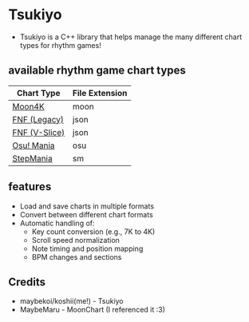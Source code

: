 # Tsukiyo

* Tsukiyo is a C++ library that helps manage the many different chart types for rhythm games!

## available rhythm game chart types
| Chart Type               | File Extension       |
|----------------------|----------------------|
| [Moon4K](https://github.com/Moon4K-Dev/Moon4K-HE)    | moon |
| [FNF (Legacy)](https://github.com/FunkinCrew/Funkin/tree/v0.2.7.1)    | json |
| [FNF (V-Slice)](https://github.com/FunkinCrew/Funkin)                 | json |
| [Osu! Mania](https://osu.ppy.sh/)                                     | osu |
| [StepMania](https://www.stepmania.com/)                               | sm |

## features

* Load and save charts in multiple formats
* Convert between different chart formats
* Automatic handling of:
  * Key count conversion (e.g., 7K to 4K)
  * Scroll speed normalization
  * Note timing and position mapping
  * BPM changes and sections

## Credits

* maybekoi/koshii(me!) - Tsukiyo
* MaybeMaru - MoonChart (I referenced it :3)